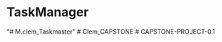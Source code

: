 # TaskManager
"# M.clem_Taskmaster" 
#   C l e m _ C A P S T O N E  
 #   C A P S T O N E - P R O J E C T - 0 . 1  
 